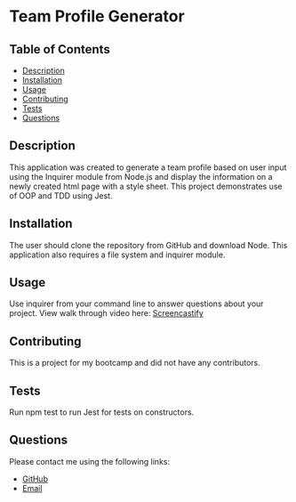 # Team Profile Generator

## Table of Contents

* [Description](#description)
* [Installation](#installation)
* [Usage](#usage)
* [Contributing](#contributing)
* [Tests](#tests)
* [Questions](#questions)


## Description
This application was created to generate a team profile based on user input using the Inquirer module from Node.js and display the information on a newly created html page with a style sheet. This project demonstrates use of OOP and TDD using Jest.

## Installation
The user should clone the repository from GitHub and download Node. This application also requires a file system and inquirer module. 

## Usage
Use inquirer from your command line to answer questions about your project. View walk through video here:
[Screencastify](x)

## Contributing
This is a project for my bootcamp and did not have any contributors.

## Tests
Run npm test to run Jest for tests on constructors.

## Questions
 Please contact me using the following links:
   * [GitHub](https://github.com/mflangian13)
   * [Email](mailto:mflanigantwualumn@gmail.com)
